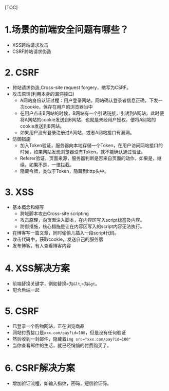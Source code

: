 [TOC]

# 1.场景的前端安全问题有哪些？
+ XSS跨站请求攻击
+ CSRF跨站请求伪造

# 2. CSRF
+ 跨站请求伪造,Cross-site request forgery，缩写为CSRF。
+ 攻击原理(利用本身的漏洞接口)
	+ A网站身份认证过程：用户登录网站，网站确认登录者信息正确，下发一次cookie，保存在用户的浏览器当中
	+ 在用户点击B网站的时候，B网站有一个引诱链接，引诱到A网站，此时便将A网站的cookie发送到B网站，也就是未经用户授权，便将A网站的cookie发送到B网站。
	+ 如果用户没有登录注册过A网站，或者A网站接口有漏洞。
+ 防御措施
	+ 加入Token验证，服务器向本地存储一个Token，在用户访问网站接口的时候，如果网站发现浏览器没有Token，就不能确认通过验证。
	+ Referer验证，页面来源，服务器判断是否来自页面的动作，如果是，继续，如果不是，一律拦截。
	+ 隐藏令牌，类似于Token，隐藏到http头中。

# 3. XSS
+ 基本概念和缩写
	+ 跨域脚本攻击Cross-site scripting
	+ 攻击原理，向页面注入脚本，在内容区写入script标签及内容。
	+ 防御措施，核心措施是让在内容区写入的script内容无法执行。
+ 在博客写一篇文章，同时偷偷儿插入一段script代码。
+ 攻击代码中，获取cookie，发送自己的服务器
+ 发布博客，有人查看博客内容

# 4. XSS解决方案
+ 前端替换关键字，例如替换`<`为`&lt`,`>`为`&gt`。
+ 配合后端一起

# 5. CSRF
+ 已登录一个购物网站，正在浏览商品
+ 网站付费接口是`xxx.com/pay?id=100`，但是没有任何验证
+ 然后收到一封邮件，隐藏着`img src="xxx.com/pay?id=100"`
+ 当你查看邮件的生活，就已经悄悄的付费购买了。

# 6. CSRF解决方案
+ 增加验证流程，如输入指纹，密码，短信验证码。
